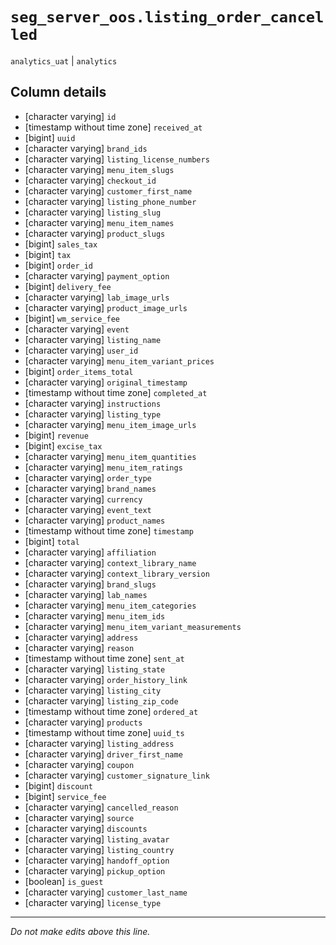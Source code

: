 # `seg_server_oos.listing_order_cancelled`
`analytics_uat` | `analytics`

## Column details
* [character varying] `id`
* [timestamp without time zone] `received_at`
* [bigint]    `uuid`
* [character varying] `brand_ids`
* [character varying] `listing_license_numbers`
* [character varying] `menu_item_slugs`
* [character varying] `checkout_id`
* [character varying] `customer_first_name`
* [character varying] `listing_phone_number`
* [character varying] `listing_slug`
* [character varying] `menu_item_names`
* [character varying] `product_slugs`
* [bigint]    `sales_tax`
* [bigint]    `tax`
* [bigint]    `order_id`
* [character varying] `payment_option`
* [bigint]    `delivery_fee`
* [character varying] `lab_image_urls`
* [character varying] `product_image_urls`
* [bigint]    `wm_service_fee`
* [character varying] `event`
* [character varying] `listing_name`
* [character varying] `user_id`
* [character varying] `menu_item_variant_prices`
* [bigint]    `order_items_total`
* [character varying] `original_timestamp`
* [timestamp without time zone] `completed_at`
* [character varying] `instructions`
* [character varying] `listing_type`
* [character varying] `menu_item_image_urls`
* [bigint]    `revenue`
* [bigint]    `excise_tax`
* [character varying] `menu_item_quantities`
* [character varying] `menu_item_ratings`
* [character varying] `order_type`
* [character varying] `brand_names`
* [character varying] `currency`
* [character varying] `event_text`
* [character varying] `product_names`
* [timestamp without time zone] `timestamp`
* [bigint]    `total`
* [character varying] `affiliation`
* [character varying] `context_library_name`
* [character varying] `context_library_version`
* [character varying] `brand_slugs`
* [character varying] `lab_names`
* [character varying] `menu_item_categories`
* [character varying] `menu_item_ids`
* [character varying] `menu_item_variant_measurements`
* [character varying] `address`
* [character varying] `reason`
* [timestamp without time zone] `sent_at`
* [character varying] `listing_state`
* [character varying] `order_history_link`
* [character varying] `listing_city`
* [character varying] `listing_zip_code`
* [timestamp without time zone] `ordered_at`
* [character varying] `products`
* [timestamp without time zone] `uuid_ts`
* [character varying] `listing_address`
* [character varying] `driver_first_name`
* [character varying] `coupon`
* [character varying] `customer_signature_link`
* [bigint]    `discount`
* [bigint]    `service_fee`
* [character varying] `cancelled_reason`
* [character varying] `source`
* [character varying] `discounts`
* [character varying] `listing_avatar`
* [character varying] `listing_country`
* [character varying] `handoff_option`
* [character varying] `pickup_option`
* [boolean]   `is_guest`
* [character varying] `customer_last_name`
* [character varying] `license_type`

-------------------------------------------------------------------------------
*Do not make edits above this line.*
